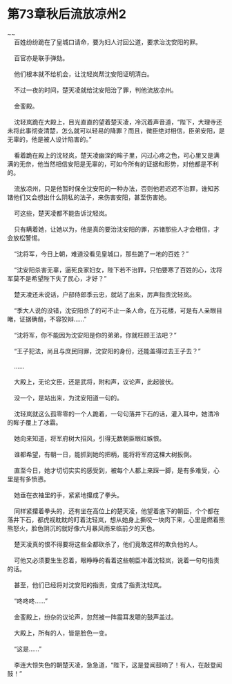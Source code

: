 # 第73章秋后流放凉州2
~~<br>&nbsp;&nbsp;&nbsp;&nbsp;百姓纷纷跪在了皇城口请命，要为妇人讨回公道，要求治沈安阳的罪。<br><br>&nbsp;&nbsp;&nbsp;&nbsp;百官亦是联手弹劾。<br><br>&nbsp;&nbsp;&nbsp;&nbsp;他们根本就不给机会，让沈轻岚帮沈安阳证明清白。<br><br>&nbsp;&nbsp;&nbsp;&nbsp;不过一夜的时间，楚天凌就给沈安阳治了罪，判他流放凉州。<br><br>&nbsp;&nbsp;&nbsp;&nbsp;金銮殿。<br><br>&nbsp;&nbsp;&nbsp;&nbsp;沈轻岚跪在大殿上，目光直直的望着楚天凌，冷沉着声音道，“陛下，大理寺还未将此事彻查清楚，怎么就可以轻易的降罪？而且，微臣绝对相信，臣弟安阳，是无辜的，他是被人设计陷害的。”<br><br>&nbsp;&nbsp;&nbsp;&nbsp;看着跪在殿上的沈轻岚，楚天凌幽深的眸子里，闪过心疼之色，可心里又是满满的无奈，他当然相信安阳是无辜的，可如今所有的证据和形势，对他都是不利的。<br><br>&nbsp;&nbsp;&nbsp;&nbsp;流放凉州，只是他暂时保全沈安阳的一种办法，否则他若迟迟不治罪，谁知苏锗他们又会想出什么阴私的法子，来伤害安阳，甚至伤害她。<br><br>&nbsp;&nbsp;&nbsp;&nbsp;可这些，楚天凌都不能告诉沈轻岚。<br><br>&nbsp;&nbsp;&nbsp;&nbsp;只有瞒着她，让她以为，他是真的要治沈安阳的罪，苏锗那些人才会相信，才会放松警惕。<br><br>&nbsp;&nbsp;&nbsp;&nbsp;“沈将军，今日上朝，难道没看见皇城口，那些跪了一地的百姓？”<br><br>&nbsp;&nbsp;&nbsp;&nbsp;“沈安阳杀害无辜，逼死良家妇女，陛下若不治罪，只怕要寒了百姓的心，沈将军莫不是希望陛下失了民心，才好？”<br><br>&nbsp;&nbsp;&nbsp;&nbsp;楚天凌还未说话，户部侍郎季云忠，就站了出来，厉声指责沈轻岚。<br><br>&nbsp;&nbsp;&nbsp;&nbsp;“季大人说的没错，沈安阳杀了的可不止一条人命，在万花楼，可是有人亲眼目睹，证据确凿，不容狡辩……”<br><br>&nbsp;&nbsp;&nbsp;&nbsp;“沈将军，你不能因为沈安阳是你的弟弟，你就枉顾王法吧？”<br><br>&nbsp;&nbsp;&nbsp;&nbsp;“王子犯法，尚且与庶民同罪，沈安阳的身份，还能盖得过去王子去？”<br><br>&nbsp;&nbsp;&nbsp;&nbsp;……<br><br>&nbsp;&nbsp;&nbsp;&nbsp;大殿上，无论文臣，还是武将，附和声，议论声，此起彼伏。<br><br>&nbsp;&nbsp;&nbsp;&nbsp;没一个，是站出来，为沈安阳道一句的。<br><br>&nbsp;&nbsp;&nbsp;&nbsp;沈轻岚就这么孤零零的一个人跪着，一句句落井下石的话，灌入耳中，她清冷的眸子覆上了冰霜。<br><br>&nbsp;&nbsp;&nbsp;&nbsp;她向来知道，将军府树大招风，引得无数朝臣眼红嫉恨。<br><br>&nbsp;&nbsp;&nbsp;&nbsp;谁都希望，有朝一日，能抓到她的把柄，能将将军府这棵大树扳倒。<br><br>&nbsp;&nbsp;&nbsp;&nbsp;直至今日，她才切切实实的感受到，被每个人都上来踩一脚，是有多难受，心里是有多愤懑。<br><br>&nbsp;&nbsp;&nbsp;&nbsp;她垂在衣袖里的手，紧紧地攥成了拳头。<br><br>&nbsp;&nbsp;&nbsp;&nbsp;同样紧攥着拳头的，还有坐在高位上的楚天凌，他望着底下的朝臣，个个都在落井下石，都虎视眈眈的盯着沈轻岚，想从她身上撕咬一块肉下来，心里是燃着熊熊怒火，脸色阴沉的就好像六月暴风雨来临前夕的天色。<br><br>&nbsp;&nbsp;&nbsp;&nbsp;楚天凌真的恨不得要将这些全都砍杀了，他们竟敢这样的欺负他的人。<br><br>&nbsp;&nbsp;&nbsp;&nbsp;可他又必须要生生忍着，眼睁睁的看着这些朝臣冲着沈轻岚，说着一句句指责的话。<br><br>&nbsp;&nbsp;&nbsp;&nbsp;甚至，他们已经将对沈安阳的指责，变成了指责沈轻岚。<br><br>&nbsp;&nbsp;&nbsp;&nbsp;“咚咚咚……”<br><br>&nbsp;&nbsp;&nbsp;&nbsp;金銮殿上，纷杂的议论声，忽然被一阵震耳发聩的鼓声盖过。<br><br>&nbsp;&nbsp;&nbsp;&nbsp;大殿上，所有的人，皆是脸色一变。<br><br>&nbsp;&nbsp;&nbsp;&nbsp;“这是……”<br><br>&nbsp;&nbsp;&nbsp;&nbsp;李连大惊失色的朝楚天凌，急急道，“陛下，这是登闻鼓响了！有人，在敲登闻鼓！”<br><br>
                    

<script>_fwqdsqadxfw()</script>
<div><script>_dfwf1dw();</script></div>
<div><script>_dfwf1agdw();</script></div>
                